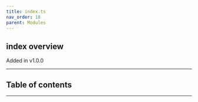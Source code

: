 ```yaml
---
title: index.ts
nav_order: 18
parent: Modules
---
```


## index overview

Added in v1.0.0

---

<h2 class="text-delta">Table of contents</h2>

---

